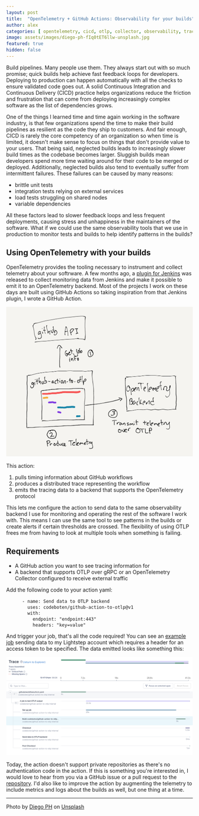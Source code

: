 ```yaml
---
layout: post
title:  "OpenTelemetry + GitHub Actions: Observability for your builds"
author: alex
categories: [ opentelemetry, cicd, otlp, collector, observability, tracing ]
image: assets/images/diego-ph-fIq0tET6llw-unsplash.jpg
featured: true
hidden: false
---
```


Build pipelines. Many people use them. They always start out with so much promise; quick builds help achieve fast feedback loops for developers. Deploying to production can happen automatically with all the checks to ensure validated code goes out. A solid Continuous Integration and Continuous Delivery (CICD) practice helps organizations reduce the friction and frustration that can come from deploying increasingly complex software as the list of dependencies grows.

One of the things I learned time and time again working in the software industry, is that few organizations spend the time to make their build pipelines as resilient as the code they ship to customers. And fair enough, CICD is rarely the core competency of an organization so when time is limited, it doesn't make sense to focus on things that don't provide value to your users. That being said, neglected builds leads to increasingly slower build times as the codebase becomes larger. Sluggish builds mean developers spend more time waiting around for their code to be merged or deployed. Additionally, neglected builds also tend to eventually suffer from intermittent failures. These failures can be caused by many reasons:

* brittle unit tests
* integration tests relying on external services
* load tests struggling on shared nodes
* variable dependencies

All these factors lead to slower feedback loops and less frequent deployments, causing stress and unhappiness in the maintainers of the software. What if we could use the same observability tools that we use in production to monitor tests and builds to help identify patterns in the builds?

## Using OpenTelemetry with your builds

OpenTelemetry provides the tooling necessary to instrument and collect telemetry about your softrware. A few months ago, a [plugin for Jenkins](https://plugins.jenkins.io/opentelemetry/) was released to collect monitoring data from Jenkins and make it possible to emit it to an OpenTelemetry backend. Most of the projects I work on these days are built using GitHub Actions so taking inspiration from that Jenkins plugin, I wrote a GitHub Action. 

![action-diagram](/assets/images/github-to-otlp-01.png)

This action:

1. pulls timing information about GitHub workflows 
2. produces a distributed trace representing the workflow
3. emits the tracing data to a backend that supports the OpenTelemetry protocol

This lets me configure the action to send data to the same observability backend I use for monitoring and operating the rest of the software I work with. This means I can use the same tool to see patterns in the builds or create alerts if certain thresholds are crossed. The flexibility of using OTLP frees me from having to look at multiple tools when something is failing. 

## Requirements

* A GitHub action you want to see tracing information for
* A backend that supports OTLP over gRPC or an OpenTelemetry Collector configured to receive external traffic

Add the following code to your action yaml:

```
      - name: Send data to OTLP backend
        uses: codeboten/github-action-to-otlp@v1
        with:
          endpoint: "endpoint:443"
          headers: "key=value"
```

And trigger your job, that's all the code required! You can see an [example job](https://github.com/codeboten/github-action-to-otlp/blob/main/.github/workflows/test.yaml) sending data to my Lightstep account which requires a header for an access token to be specified. The data emitted looks like something this:

![trace-view](/assets/images/github-to-otlp-02.png)

Today, the action doesn't support private repositories as there's no authentication code in the action. If this is something you're interested in, I would love to hear from you via a GitHub issue or a pull request to the [repository](https://github.com/codeboten/github-action-to-otlp). I'd also like to improve the action by augmenting the telemetry to include metrics and logs about the builds as well, but one thing at a time.

------

Photo by [Diego PH](https://unsplash.com/@jdiegoph?utm_source=unsplash&utm_medium=referral&utm_content=creditCopyText) on [Unsplash](https://unsplash.com/s/photos/automation?utm_source=unsplash&utm_medium=referral&utm_content=creditCopyText)